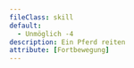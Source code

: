 ```yaml
---
fileClass: skill
default:
  - Unmöglich -4
description: Ein Pferd reiten
attribute: [Fortbewegung]
---
```

